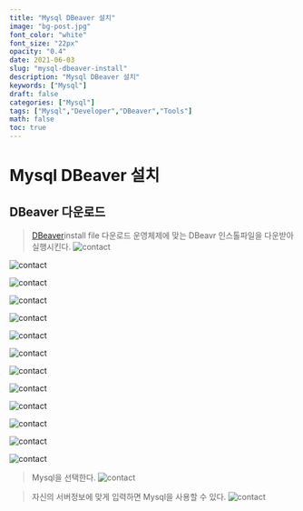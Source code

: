 ```yaml
---
title: "Mysql DBeaver 설치"
image: "bg-post.jpg"
font_color: "white"
font_size: "22px"
opacity: "0.4"
date: 2021-06-03
slug: "mysql-dbeaver-install"
description: "Mysql DBeaver 설치"	
keywords: ["Mysql"]
draft: false
categories: ["Mysql"]
tags: ["Mysql","Developer","DBeaver","Tools"]
math: false
toc: true
---
```


# Mysql DBeaver 설치


## DBeaver 다운로드

> <a href="https://dbeaver.io/download/">DBeaver</a>install file 다운로드
> 운영체제에 맞는 DBeavr 인스톨파일을 다운받아 실행시킨다.
![contact](/images/develop/backend/database/mysql/dbeaver-install/mysql-dbeaver-1-003.png)

![contact](/images/develop/backend/database/mysql/dbeaver-install/mysql-dbeaver-1-004.png)

![contact](/images/develop/backend/database/mysql/dbeaver-install/mysql-dbeaver-1-005.png)

![contact](/images/develop/backend/database/mysql/dbeaver-install/mysql-dbeaver-1-006.png)

![contact](/images/develop/backend/database/mysql/dbeaver-install/mysql-dbeaver-1-007.png)

![contact](/images/develop/backend/database/mysql/dbeaver-install/mysql-dbeaver-1-010.png)

![contact](/images/develop/backend/database/mysql/dbeaver-install/mysql-dbeaver-1-011.png)

![contact](/images/develop/backend/database/mysql/dbeaver-install/mysql-dbeaver-1-012.png)

![contact](/images/develop/backend/database/mysql/dbeaver-install/mysql-dbeaver-1-013.png)

![contact](/images/develop/backend/database/mysql/dbeaver-install/mysql-dbeaver-1-014.png)

![contact](/images/develop/backend/database/mysql/dbeaver-install/mysql-dbeaver-1-015.png)

![contact](/images/develop/backend/database/mysql/dbeaver-install/mysql-dbeaver-1-016.png)

![contact](/images/develop/backend/database/mysql/dbeaver-install/mysql-dbeaver-1-017.png)

> Mysql을 선택한다.
![contact](/images/develop/backend/database/mysql/dbeaver-install/mysql-dbeaver-1-018.png)

> 자신의 서버정보에 맞게 입력하면 Mysql을 사용할 수 있다.
![contact](/images/develop/backend/database/mysql/dbeaver-install/mysql-dbeaver-1-019.png)


